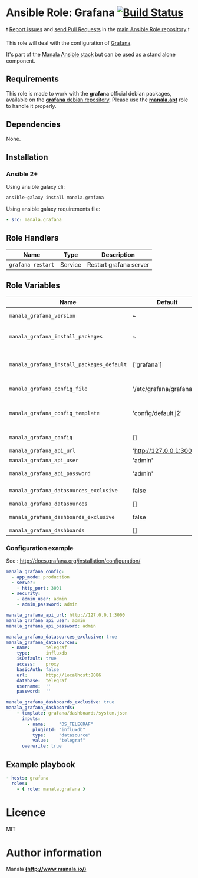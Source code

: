 # Ansible Role: Grafana [![Build Status](https://travis-ci.org/manala/ansible-role-grafana.svg?branch=master)](https://travis-ci.org/manala/ansible-role-grafana)

:exclamation: [Report issues](https://github.com/manala/ansible-roles/issues) and [send Pull Requests](https://github.com/manala/ansible-roles/pulls) in the [main Ansible Role repository](https://github.com/manala/ansible-roles) :exclamation:

This role will deal with the configuration of [Grafana](http://grafana.org/).

It's part of the [Manala Ansible stack](http://www.manala.io) but can be used as a stand alone component.

## Requirements

This role is made to work with the __grafana__ official debian packages, available on the [__grafana__ debian repository](http://docs.grafana.org/installation/debian/#apt-repository). Please use the [**manala.apt**](https://galaxy.ansible.com/manala/apt/) role to handle it properly.

## Dependencies

None.

## Installation

### Ansible 2+

Using ansible galaxy cli:

```bash
ansible-galaxy install manala.grafana
```

Using ansible galaxy requirements file:

```yaml
- src: manala.grafana
```

## Role Handlers

| Name              | Type    | Description            |
| ----------------- | ------- | ---------------------- |
| `grafana restart` | Service | Restart grafana server |

## Role Variables

| Name                                      | Default                    | Type    | Description                            |
| ----------------------------------------- | -------------------------- | ------- | -------------------------------------- |
| `manala_grafana_version`                  | ~                          | String  | Installed version                      |
| `manala_grafana_install_packages`         | ~                          | Array   | Dependency packages to install         |
| `manala_grafana_install_packages_default` | ['grafana']                | Array   | Default dependency packages to install |
| `manala_grafana_config_file`              | '/etc/grafana/grafana.ini' | String  | Configuration file path                |
| `manala_grafana_config_template`          | 'config/default.j2'        | String  | Configuration base template path       |
| `manala_grafana_config`                   | []                         | Array   | Configuration directives               |
| `manala_grafana_api_url`                  | 'http://127.0.0.1:3000'    | String  | API endpoint                           |
| `manala_grafana_api_user`                 | 'admin'                    | String  | API user                               |
| `manala_grafana_api_password`             | 'admin'                    | String  | API password                           |
| `manala_grafana_datasources_exclusive`    | false                      | Boolean | Remove old datasources                 |
| `manala_grafana_datasources`              | []                         | Array   | Datasources                            |
| `manala_grafana_dashboards_exclusive`     | false                      | Boolean | Remove old dashboards                  |
| `manala_grafana_dashboards`               | []                         | Array   | Dashboards                             |

### Configuration example

See : http://docs.grafana.org/installation/configuration/

```yaml
manala_grafana_config:
  - app_mode: production
  - server:
    - http_port: 3001
  - security:
    - admin_user: admin
    - admin_password: admin

manala_grafana_api_url: http://127.0.0.1:3000
manala_grafana_api_user: admin
manala_grafana_api_password: admin

manala_grafana_datasources_exclusive: true
manala_grafana_datasources:
  - name:      telegraf
    type:      influxdb
    isDefault: true
    access:    proxy
    basicAuth: false
    url:       http://localhost:8086
    database:  telegraf
    username:  ''
    password:  ''

manala_grafana_dashboards_exclusive: true
manala_grafana_dashboards:
    - template: grafana/dashboards/system.json
      inputs:
        - name:     "DS_TELEGRAF"
          pluginId: "influxdb"
          type:     "datasource"
          value:    "telegraf"
      overwrite: true
```

## Example playbook

```yaml
- hosts: grafana
  roles:
    - { role: manala.grafana }
```

# Licence

MIT

# Author information

Manala [**(http://www.manala.io/)**](http://www.manala.io)
